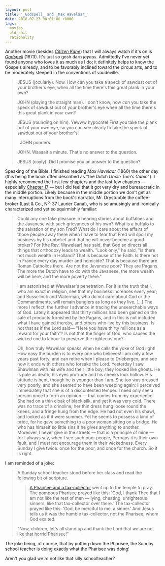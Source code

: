```yaml
---
layout: post
title: '_Godspell_ and _Max Havelaar_'
date: 2018-07-23 00:01:00 +0000
tags:
  movies
  old-shit
  rationality
---
```


Another movie (besides [_Citizen Kane_](/blog/2018/04/03/o-brien-on-hearst))
that I will always watch if it's on is [_Godspell_](https://en.wikipedia.org/wiki/Godspell_(film)) (1973).
It's just so gosh darn _joyous_. Admittedly I've never yet found anyone who loves it as
much as I do; it definitely helps to know the Gospels already, and to be favorably
inclined toward the circus arts, and to be moderately steeped in the conventions of vaudeville.

> JESUS (jocularly). Now. How can you take a speck of sawdust out of your brother's eye,
> when all the time there's this great plank in your own?
>
> JOHN (playing the straight man). I don't know, how *can* you take the speck of sawdust
> out of your brother's eye when all the time there's this great plank in your own?
>
> JESUS (rounding on him). Yewww hypocrite!  First you take the plank out of your own eye,
> so you can see clearly to take the speck of sawdust out of your brother's!
>
> &nbsp;&nbsp;JOHN ponders.
>
> JOHN. Waaaait a minute. That's no answer to the question.
>
> JESUS (coyly). Did I promise you an answer to the question?

Speaking of the Bible, I finished reading _Max Havelaar_ (1860) the other day (this being the
book often described as "the Dutch _Uncle Tom's Cabin_"). I highly recommend the
first few chapters and the last few chapters — especially
[Chapter 17](https://books.google.com/books?id=GLoBAAAAQAAJ&pg=PA320) — but I did feel that it
got very dry and bureaucratic in the middle portion. Likely because in the middle portion we don't get
as many interruptions from the book's narrator, Mr. Drystubble the coffee-broker (Last & Co.,
N<sup>o.</sup> 37 Laurier Canal), who is so amusingly and ironically characterized and yet
so squirmishly familiar:

> Could any one take pleasure in hearing stories about buffaloes and the Javanese
> with such grievances of his own? What is a buffalo to the salvation of my son Fred?
> What do I care about the affairs of those people away there when I have to fear that
> Fred will spoil my business by his unbelief and that he will never become a good broker?
> For [the Rev. Wawelaar] has said, that God so directs all things that orthodoxy leads
> to wealth. "Look only," he said, "is there not much wealth in Holland? That is because of
> the Faith. Is there not in France every day murder and homicide? That is because there
> are Roman Catholics there. Are not the Javanese poor? They are Pagans. The more the Dutch
> have to do with the Javanese, the more wealth will be here, and the more poverty there."
>
> I am astonished at Wawelaar's penetration. For it is the truth that I, who am exact in religion,
> see that my business increases every year; and Busselinck and Waterman, who do not care about God
> or the Commandments, will remain bunglers as long as they live. [...]
> The more I reflect, the further I advance in tracing
> the unsearchable ways of God. Lately it appeared that thirty millions had been gained on the
> sale of products furnished by the Pagans, and in this is not included what I have gained thereby,
> and others who live by this business. Is not that as if the Lord said— "Here you have thirty millions
> as a reward for your faith"? Is not that the finger of God, who causes the wicked one to labour to
> preserve the righteous one?
>
> Oh, how truly Wawelaar speaks when he calls the yoke of God light! How easy the burden is to
> every one who believes! I am only a few years past forty, and can retire when I please to
> Driebergen, and see how it ends with others who forsake the Lord.
> Yesterday I saw Shawlman with his wife and their little boy; they looked like ghosts. He is
> pale as death; his eyes protrude and his cheeks look hollow. His attitude is bent, though he
> is younger than I am. She too was dressed very poorly, and she seemed to have been weeping again:
> I perceived immediately that she is of a discontented temper. I need only see a person once
> to form an opinion — that comes from my experience. She had on a thin cloak of black silk,
> and yet it was very cold. There was no trace of a crinoline; her thin dress hung loose round
> the knees, and a fringe hung from the edge. He had not even his shawl, and looked as if it were
> summer. Yet he seems to possess a kind of pride, for he gave something to a poor woman sitting
> on a bridge. He who has himself so little sins if he gives anything to another. Moreover,
> I never give in the streets — that is a principle of mine — for I always say, when I see such
> poor people, Perhaps it is their own fault, and I must not encourage them in their wickedness.
> Every Sunday I give twice: once for the poor, and once for the church. So it is right.

I am reminded of a joke:

> A Sunday school teacher stood before her class and read the following bit of scripture.
>
> > [A Pharisee and a tax-collector](https://en.wikipedia.org/wiki/Pharisee_and_the_Publican)
> > went up to the temple to pray. The pompous Pharisee prayed like this:
> > 'God, I thank Thee that I am not like the rest of men — lying, cheating, unrighteous sinners,
> > like that tax-collector over there.' The tax-collector prayed like this: 'God, be merciful
> > to me, a sinner.' And Jesus tells us it was the humble tax-collector, not the Pharisee, whom God exalted.
>
> "Now, children, let's all stand up and thank the Lord that _we_ are not like that horrid Pharisee!"

The joke being, of course, that by putting down the Pharisee, the Sunday school teacher
is doing exactly what the Pharisee was doing!

Aren't you glad _we're_ not like that silly schoolteacher?
